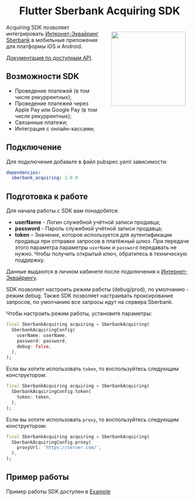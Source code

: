 <h1 align="center">Flutter Sberbank Acquiring SDK</h1>

<a href="https://madbrains.ru/"><img src="https://firebasestorage.googleapis.com/v0/b/mad-brains-web.appspot.com/o/logo.png?alt=media" width="200" align="right" style="margin: 20px;"/></a>
 
Acquiring SDK позволяет интегрировать [Интернет-Эквайринг Sberbank][acquiring] в мобильные приложения для платформы iOS и Android. 

[Документация по доступным API][documentation].

## Возможности SDK

- Проведение платежей (в том числе рекуррентных);
- Проведение платежей через Apple Pay или Google Pay (в том числе рекуррентных);
- Связанные платежи;
- Интеграция с онлайн-кассами;

## Подключение
Для подключения добавьте в файл pubspec.yaml зависимости:
```yaml
dependencies:
  sberbank_acquiring: 1.0.0
```

## Подготовка к работе

Для начала работы с SDK вам понадобятся:
* **userName** - Логин служебной учётной записи продавца; 
* **password** - Пароль служебной учётной записи продавца;
* **token** – Значение, которое используется для аутентификации продавца при отправке запросов в платёжный шлюз. При передаче этого параметра параметры `userName` и `pаssword` передавать не нужно. Чтобы получить открытый ключ, обратитесь в техническую поддержку.

Данные выдаются в личном кабинете после подключения к [Интернет-Эквайрингу][acquiring].

SDK позволяет настроить режим работы (debug/prod), по умолчанию - режим debug.
Также SDK позволяет настраивать проксирование запросов, по умолчанию все запросы идут на сервера Sberbank.

Чтобы настроить режим работы, установите параметры:
```dart
final SberbankAcquiring acquiring = SberbankAcquiring(
  SberbankAcquiringConfig(
    userName: userName,
    password: password,
    debug: false,
  ),
);
```

Если вы хотите использовать `token`, то воспользуйтесь следующим конструктором:
```dart
final SberbankAcquiring acquiring = SberbankAcquiring(
  SberbankAcquiringConfig.token(
    token: token,
  ),
);
```

Если вы хотите использовать `proxy`, то воспользуйтесь следующим конструктором:
```dart
final SberbankAcquiring acquiring = SberbankAcquiring(
  SberbankAcquiringConfig.proxy(
    proxyUrl: 'https://server.com/',
  ),
);
```

## Пример работы

Пример работы SDK доступен в [Example][example]


[documentation]: https://securepayments.sberbank.ru/wiki/doku.php/integration:paymentpage:paymentpage_design
[acquiring]: https://securepayments.sberbank.ru/wiki/doku.php/main_page
[example]: https://github.com/MadBrains/Sberbank-Acquiring-Flutter/tree/main/example/